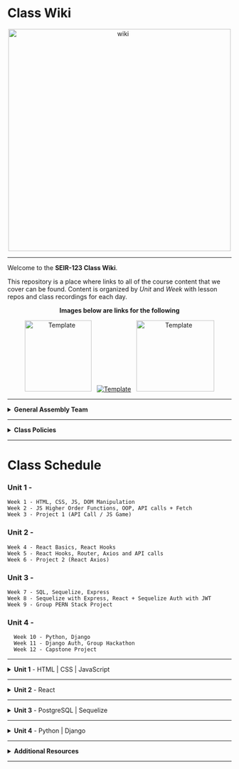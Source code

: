 # Class Wiki

<div align="center">
  <img src="https://i.imgur.com/WNe3NwE.png" alt="wiki" height="500">
</div>

___
Welcome to the <b>SEIR-123 Class Wiki</b>.

This repository is a place where links to all of the course content that we cover can be found. Content is organized by <i>Unit</i> and <i>Week</i> with lesson repos and class recordings for each day.
<br>


<div align="center" display:"row">
<b>Images below are links for the following</b>



<a href="https://github.com/bmorataya3/Pull-Request-Template" target="_blank"><img src="https://i.imgur.com/WYBWzSth.png" alt="Template" height="160" width="150"></a> &nbsp; 
<a href="https://github.com/seir-123/daily_js_challenges" target="_blank"><img src="https://i.imgur.com/W2YYUOPb.png" alt="Template"></a>  &nbsp; 
<a href="https://github.com/seir-123/cs_data_structures" target="_blank"><img src="https://i.imgur.com/Bq75otNm.png" alt="Template" height="160" width="175" ></a>
</div>



____
<details><summary><strong>General Assembly Team</strong></summary><p>



____

<div align="center">
  <img width="200px" src="https://i.imgur.com/xDwQZ7E.png" alt="jeremy">
  <h3>Jeremy Taubman</h3>
  <h4>Lead Instructor</h4>
  <p>My name is Jeremy Taubman, I live outside of Hartford and have been with GA since 2019. I will be the <b>Lead Instructor</b> for this immersive.</p>
  <p>Outside of programming, I enjoy music, cooking, and solving crossword puzzles. I love learning new things, building up projects with Javascript and Python, and can make some of the best Ramen you’ll ever have.</p>
  <span><a href="https://github.com/taubman33">GitHub</a> | <a href="https://www.linkedin.com/in/jeremy-taubman/">LinkedIn</a></span>
  <br>
</div>

____

<div align="center">
  <img width="200px" src="https://i.imgur.com/TkTJmAs.png" alt="brittany">
  <h3>Brittany Morataya</h3>
  <h4>Senior Instructional Associate</h4>
  <p>My name is Brittany and I will be your <b>Instructor Associate (IA)</b>. I will be here as added support through your journey of becoming a software engineer.</p>
  <p>As a GA graduate, I have been in your shoes and understand what it takes to get through such a course. As for my experience, with a focus in front-end design, I freelanced for multiple clients implementing skills from previous experience with managing teams, data collection, and communication to provide a positive and open space for colleagues and clients. This will be my second cohort as an IA and I am excited to guide and help shape your minds.</p>
  <span><a href="https://github.com/bmorataya3">GitHub</a> | <a href="https://www.linkedin.com/in/brittany-morataya/">LinkedIn</a></span>
  <br>
</div>

____

<div align="center">
  <img width="200px" src="https://i.imgur.com/Inhk8OE.jpeg" alt="tiffany">
  <h3>Tiffany Pereira</h3>
  <h4>Instructional Associate</h4>
  <p>My name is Tiffany, I live in Boston and I will be one of your <b>Instructor Associates (IA)</b>. Having completed GA in May, I understand the challenges that come with learning these new languages and concepts. </p>
  <p>During my time in the course I discovered my interest in backend programming and languages such as SQL and python. Besides programming I enjoy finding new TV shows to binge watch, traveling, and photography. I look forward to helping you all have the best learning experience and dive into the world of Tech!</p>
  <span><a href="https://github.com/tiffpereira">GitHub</a> | <a href="https://www.linkedin.com/in/tiffanympereira/">LinkedIn</a></span>
  <br>
</div>

____



<li><details><summary><strong>Teaching Assistants</strong></summary><p>

<p>TAs will lead nightly study and debugging sessions that are <b>highly recommended</b> to attend.</p>

____

<div align="center">
  <img width="200px" src="https://i.imgur.com/a5jjxUf.jpg" alt="kristina">
  <h3>Kristina Vanbergen-DeSilva</h3>
  <h4>Teaching Assistant</h4>
  <p>My name is Kristina and I will be one of your Teaching Assistants. I am a recent GA grad from New York, interested in full-stack development and experienced with React/Vue on the front-end & SQL on the backend, Before becoming a developer, I worked for several years teaching children as a nanny, and teaching volunteers at a non-profit organization. Very excited to bring that experience to GA and welcome a new cohort of future software engineers!</p>
  <span><a href="https://github.com/kavdesilva">GitHub</a>  | <a href="https://www.linkedin.com/in/kristina-vanbergen-desilva/">LinkedIn</a></span>
  <br>
</div>

____



<div align="center">
  <img width="200px" src="https://i.imgur.com/dH5Pznf.png" alt="default">
  <h3>Tylus Dawkins</h3>
  <h4>Teaching Assistant</h4>
  <!--   <p>Hello everyone, I am a default placeholder for an instructors introduction paragraph. This instructor's role will be to be a faceless representation of what an instructor might be, but nothing more. They will lead no lessons, they will offer no help, they will father no sons. They are void.</p>
  <p>I am nothing but a filler for where an instructor might put their personal brand statement! I just sit here and fill space so that the developer can see what it might look like when an instructor has actually provided them with their intro. I have no purpose beyond that and my existence is meaningless!</p> -->
  <!--   <span><a href="https://github.com/">GitHub</a> | <a href="https://linkedin.com/">LinkedIn</a></span> -->
  <br>
</div>


____

</p></details></li>

<li><details><summary><strong>Student Success</strong></summary><p>

<p>This teams job is to ensure your success <i>during</i> the immersive. Any administrative, financial, or interpersonal questions can be directed to them.</p>

____

<div align="center">
  <h3>Em Gordon</h3>
  <h4>Student Success Specialist</h4>
  <br>
</div>


____

</p></details></li>

<li><details><summary><strong>Outcomes Team</strong></summary><p>

<p>This teams job is to ensure your success <i>after</i> the immersive is complete. Any job search, resume, LinkedIn, or interview questions can be directed to them.</p>

____

<div align="center">
  <img width="200px" src="https://i.imgur.com/1yhipgO.png" alt="default">
  <h3>Bradford Smith</h3>
  <h4>Outcomes Coach</h4>
  <br>
</div>





</p></details></li>

</ul></details>

____
<details><summary><strong>Class Policies</strong></summary><p>

Below, you will find Class Policies and Requirements as laid out in Orientation and conveyed by the Instructional Team.  We compile them here for your reference and review.

</p>

<ul type="none">

<li><details><summary><strong>Code of Conduct</strong></summary><p>

<ul>
  <li>Foster a productive classroom environment.</li>
  <li>Treat others with respect and dignity.</li>
  <li>Remember that everyone is coming at this with a different background.</li>
  <li>Professionalism in all methods of communication, both in-person <i>and</i> online.
    <ul>
      <li>Slack is an extension of our on-campus community. We ask that you remain courteous, respectful, and professional while engaging on Slack.</li>
    </ul>
  </li>
  <li><b>Zero tolerance for plagiarism and cheating.</b></li>
</ul>

</p></details></li>

<li><details><summary><strong>Deliverable Submission Requirements</strong></summary><p>

<ul>
  <li>Deliverables must be submitted following the <a href="https://github.com/SEIR-123/template_pull_request">PR Guidelines</a>.</li>
  <li>Students must meet deliverable requirements for the submission to be marked as "Complete".</li>
  <li>Deliverables are <i>always</i> due the following class day at the beginning of class, unless otherwise stated.</li>
  <li>There is a grace period for re-submission or late submission.  All re-submits/late submits are due the <b>Monday following the week of assignment</b>.
    <ul>
      <li>Deliverables assigned on Fridays <b>do not</b> have a re-submit <i>or</i> late submit grace period.</li>
      <li>Deliverables submitted <i>after</i> the grace period <b>will not</b> be graded or accepted and will be marked as "Incomplete".</li>
    </ul>
  </li>
</ul>

</p></details></li>

<li><details><summary><strong>Graduation Requirements</strong></summary><p>

<ul>
  <li>Meet Project Requirements.
    <ul><li>Satisfactorily complete and present a project for <i>each</i> of the <b>4</b> units.</li></ul>
  </li>
  <li>Submit and complete a <i>minimum</i> of <b>80%</b> of deliverables (labs, homework, etc.).</li>
  <li>Adhere to attendance policy.
    <ul>
      <li>Students are allowed <b>3</b> absences over the <i>entire</i> course.</li>
      <li><b>3</b> tardies or early departures equals <b>1</b> absence.</li>
      <li>Tardy policy <i>includes</i> Outcomes participation.</li>
    </ul>
  </li>
</ul>

</p></details></li>

<li><details><summary><strong>A Note on Plagiarism</strong></summary><p>

<ul>
  <li>Plagiarism is a serious offense and grounds for immediate withdrawal.</li>
  <li>You are encouraged to ask others, including students, instructors, and sites like <i>Stack Overflow</i> for help. However, it is <b><i>not acceptable to copy</i></b> another persons code and submit it as your own. More importantly, it is detrimental to your own learning and growth.</li>
  <li>Small snippets of code that solve small problems taken from sites like <i>Stack Overflow</i> are generally an exception to this rule. If you aren't sure, it is your responsibility to <b><i>ask your instructor</i></b>. To be on the safe side, we ask that you credit the person/resource you got the code from in a comment, and let an instructor take a look at it.</li>
</ul>

</p></details></li>

<li><details><summary><strong>Observed Holidays</strong></summary><p>

<p>
The following dates are observed Holidays for this immersive.  There will be no class days on or within any of the date ranges listed below.  These will not decrease the overall length of the immersive, but add on additional replacement days to the end to fulfill the 12 weeks. If you have any questions regarding Holidays, or have a special circumstance, please don't hesitate to reach out to your instructional team.
</p>

| Holiday | Date(s) |
|:---:|:---:|
| Presidents Day | February 20, 2023 |


</p></details></li>

</ul></details>

____

# Class Schedule

### Unit 1 - 
	Week 1 - HTML, CSS, JS, DOM Manipulation
	Week 2 - JS Higher Order Functions, OOP, API calls + Fetch
	Week 3 - Project 1 (API Call / JS Game)

### Unit 2 - 
	Week 4 - React Basics, React Hooks
	Week 5 - React Hooks, Router, Axios and API calls
	Week 6 - Project 2 (React Axios)

### Unit 3 -
	Week 7 - SQL, Sequelize, Express
	Week 8 - Sequelize with Express, React + Sequelize Auth with JWT
	Week 9 - Group PERN Stack Project

### Unit 4 -
	  Week 10 - Python, Django
	  Week 11 - Django Auth, Group Hackathon
	  Week 12 - Capstone Project  


____
<details><summary><strong>Unit 1</strong> - HTML | CSS | JavaScript</summary><p>

<ul type="none">

  <li><details><summary><strong>Week 1</strong></summary><p>

  <p>
  In Week 1, we review the fundamental concepts of <b>HTML</b>, <b>CSS</b>, and <b>JavaScript</b> along with introducing <b>git</b> workflow, <b>terminal</b> commands, and writing professional <b>markdown</b> files. We also learn about the <b>JavaScript DOM</b> and how to use <b>events</b> to affect it.
  </p>

  | Monday | Tuesday | Wednesday | Thursday | Friday |
  |:---:|:---:|:---:|:---:|:---:|
  | [InstallFest](https://github.com/SEIR-123/u1_installations)| [Github / Homework Submission](https://github.com/SEIR-123/u1_lesson_github) | [JS Datatypes](https://github.com/SEIR-123/u1_lesson_js_data_types)  |  [JS Functions](https://github.com/SEIR-123/u1_lesson_js_functions) | [Intro Daily JS Challenges](https://github.com/SEIR-123/daily_js_challenges)
  | [Terminal Lesson](https://github.com/SEIR-123/u1_lesson_terminal)  | [Intro to HTML](https://github.com/SEIR-123/u1_lesson_intro_HTML) | [JS Arrays](https://github.com/SEIR-123/u1_lesson_js_arrays)| [JS Scope](https://github.com/SEIR-123/u1_lesson_js_scope) | [JS Events](https://github.com/SEIR-123/u1_lesson_js_events)
  |  [Git Lesson](https://github.com/SEIR-123/u1_lesson_git-1) | [Grumpy Cat Resume](https://github.com/SEIR-123/u1_lab_fake_resume-1) | [JS Loops & Control Flow](https://github.com/SEIR-123/u1_lesson_loops_and_control_flow) | [JS Objects](https://github.com/SEIR-123/u1_lesson_js_objects) | [JS Dots Game Lab](https://github.com/SEIR-123/u1_lab_dots)| 
  |  [VS Code Lesson](https://github.com/SEIR-123/u1_lesson_VSCode/blob/main/README.md)| [Intro to CSS](https://github.com/SEIR-123/u1_lesson_intro_CSS-1) | [Data Types practice](https://github.com/SEIR-123/U1_data_types_practice)  | [Jurassic Objects Lab](https://github.com/SEIR-123/u1_lab_jurassic_objects) |   | |
  | [Star Wars HW](https://github.com/seir-123/u1_hw_star_wars)  | [Flex & Grid](https://github.com/SEIR-123/u1_lesson_flex_grid) | [Arrays and Iteration Lab](https://github.com/SEIR-123/u1_arrays_and_iteration_lab)  | [CodeWars](https://github.com/SEIR-123/u1_hw_codewars_challenges) | [Tic Tac Toe HW](https://github.com/SEIR-123/u1_hw_tic_tac_toe) |
  |  | [Fashion blog](https://github.com/SEIR-123/Fashion-Blog-1)  | [Control Flow Adventure HW](https://github.com/SEIR-123/u1_hw_control_flow_adventure) | |  |

  <ul type="none">

  <li><details><summary>Class Recordings</summary><p>

  | Monday | Tuesday | Wednesday | Thursday | Friday |
  |:---:|:---:|:---:|:---:|:---:|
  | [Recording](https://generalassembly.zoom.us/rec/share/HoSsZqVeetd4x3zPeABT_R6OOJePIE6Ea8OpXCVzNBSPTsoPDDVDPRWLzj6JF_s.099iG3nqPUwDrFyO)| [Recording](https://generalassembly.zoom.us/rec/share/SaUuFam0wzfD2cQWiTTwKDXGjUmXHM3LtUMOa5Cx5SyHLxAS3XpAA0rcfBdXX4Jh.G7WUWjm431HkEbcJ)|[Recording](https://generalassembly.zoom.us/rec/share/9U3TvlEGI8iCv4NjmX6Kmeod1B4pTWE5mucjhcufQ8oOZ-Gonx6DspylkJfS1Rnw.SGynO1IGF-7xwSRS)| [Recording](https://generalassembly.zoom.us/rec/share/SSd41SmptyS8WeO91HK8B5v2QOnW3F45bRkGE_ARxpNvunjwgaUeK9PuSEhtVb4.P_Sc5HVwOBCKplMR)| [Recording](https://generalassembly.zoom.us/rec/share/3ABOQBp4r6zTu5mpvbPYsNuGSb3tEgvybQQZcPwGLlfJefVCO6lm63_ojbkiReWk.sn9Dlaf03mbOTVko)|
  | Passcode: `ZGC^D5jM`  | Passcode: `TMJ1xA?` | Passcode: `9c%.mZ53` | Passcode: `45e#1@Jz` | Passcode: `wE8gi9%%` |

  </p></details></li>

  </ul>

  ___
  </p></details></li>

  <li><details><summary><strong>Week 2</strong></summary><p>

  <p>
  In Week 2, we practice more <b>DOM Manipulation</b> and are introduced to <b>Daily JavaScript Challenges</b> and basic algorithmic problem solving. We learn about <b>ES6</b> syntax along with <b>Higher Order Functions</b> and <b>Object Oriented Programming</b> in JavaScript. At the end of the week, we learn how to call on external data sources with <b>APIs</b>.
  </p>

 
 | Monday | Tuesday | Wednesday | Thursday | Friday |
  |:---:|:---:|:---:|:---:|:---:|
  |  [ES6 Syntax](https://github.com/SEIR-123/u1_lesson_ES6) | Wireframing | CSS Media Queries  | [Intro to APIs](https://github.com/SEIr-123/u1_lesson_intro_to_APIs) | [Project 1 Prompt](https://github.com/SEI-R123/u1_project_prompt)|
  | [ES6 Lab](https://github.com/SEIR-123/u1_lab_ES6_practice)  | Calculator  | [Intro to OOP](https://github.com/SEIR-123/u1_lesson_OOP)| [Poke' API](https://github.com/SEIR-123/u1_api-intro) | Project Time|
  | [JS HOF](https://github.com/SEIR-123/u1_hw_HOF) |  OUTCOMES  |  [OOP Exercise Lab](https://github.com/SEIR-123/u1_lab_OOP_exercise)  | |  
  | [JS Lab](https://github.com/seir-123/u1_lab_HOF) |  |[Donut Adventure] | [P1 Prompt](https://github.com/SEIR-1003/u1_project_prompt) |  |
  |  |  |  |  |  |

 <ul type="none">



 <li><details><summary>Class Recordings</summary><p>

| Monday | Tuesday | Wednesday | Thursday | Friday |
 |:---:|:---:|:---:|:---:|:---:|
 | [Recording](https://generalassembly.zoom.us/rec/share/_myczvxpfOUM3FQ7w7fgEYy0yXnYQzutsPrEDTAj66w6N6w4m-FbF5c5a_zZrGu8.OX0IrFjoIi3e_Mo5)| | [Recording](https://generalassembly.zoom.us/rec/share/fsZDx4AUj3edyl2YSi4T9ju11Li6-X2gl1Ud1Rrg2HYxkZHiBmTXufL76AgTSiiJ.UNUWkn8-S96L-NQA) |  [Recording](https://generalassembly.zoom.us/rec/share/42A7SwpvmU8ejo1NWlUW7bSBgY6-BlYP3THNrQjSugaNiSakTTgeI2vKTCaoR-Wx.m3CdqPBQAmh3euu6) | [Recording](https://generalassembly.zoom.us/rec/share/MSInd1wR5zRyx6kqylz72oZzG1Qwkqzz1sZjlQkzw1mUi5aOc1UjrhcKVGxO3dxP.3FPfaS-w1nE0snf4)|
 | Passcode:`CakU27!q`  | | Passcode:`A#6iq3mU` | Passcode: `2JJLn!z` | Passcode: `H=4z7Cz@` |

 </p></details></li>
 
  </ul>

  </p></details></li>

</p></details>
  

___
   
   
<details><summary><strong>Unit 2</strong> - React </summary><p>

<ul type="none">

  <li><details><summary><strong>Week 4</strong></summary><p>

   <p>
     In Week 4, we learn all about <b>React</b> and what an amazing JavaScript library it can be for developers. We learn the concepts of <b>components</b>, <b>props</b>, and about <b>React Hooks</b> and <b>functional components</b>. We learn about <b>useState</b> and how to use it to manage our state within our apps. We also get into how we can use <b>useEffect</b> to make axios calls in our React apps. Finally at the end of the week, we learn <b>React Router</b>, a powerful tool for navigating around our virtual DOM.
  </p>


| Monday | Tuesday | Wednesday | Thursday | Friday |
  |:---:|:---:|:---:|:---:|:---:|
  | [Intro to React](https://github.com/seir-123/u2_lesson_intro_to_react/blob/main/README.md) | [Component Hierarchy Diagrams](https://github.com/seir-123/u2_lesson_component_hierarchy) | [React Router](https://github.com/seir-123/u2_react_router_intro)  |  [Intro to State & Hooks](https://github.com/seir-123/u2_lesson_state_and_hooks) |[Calculator Lab](https://github.com/seir-123/u2_react_calculator_lab)|
  | [LOTR Lab](https://github.com/SEIR-1003/u2_lab_react_LOTRR)| [Portfolio](https://github.com/seir-123/u2_react_portfolio_lab) | [Mapping Components](https://github.com/seir-123/u2_lesson_react_mapping_components-1/blob/main/README.md) | [Likes Lab](https://github.com/seir-123/u2_lab_likes/blob/main/README.md)|  |
  | [Korilla Lab](https://github.com/seir-123/u2_react_Korilla_receipts/blob/main/README.md) | OUTCOMES | [Mapping Lab](https://github.com/seir-123/u2_lab_mapping_contacts/blob/main/README.md) | [React Forms](https://github.com/seir-123/u2_react_forms) |  |
  |   |  | [Movie Mapping HW](https://github.com/seir-123/u2_hw_movie_mapping) | [Groceries Lab](https://github.com/seir-123/u2_lab_groceries)  |  |
  |  ||  | [ATM Lab](https://github.com/seir-123/u2_lab_react_ATM) |  |
  |  | |  | [Password Validator](https://github.com/seir-123/u2_lab_password_validator) |  |

<ul type="none">

 

  <li><details><summary>Class Recordings</summary><p>

| Monday | Tuesday | Wednesday | Thursday | Friday |
  |:---:|:---:|:---:|:---:|:---:|
  | [Recording](https://generalassembly.zoom.us/rec/share/xhbmONFGRS43yc6jbzRapBE1iW9LgCTOP-Eunn0LPqCKBnUhANKkAQ_om1zInjtT.P3TB9mMQ4zk_4Ewe) | [Recording](https://generalassembly.zoom.us/rec/share/xhbmONFGRS43yc6jbzRapBE1iW9LgCTOP-Eunn0LPqCKBnUhANKkAQ_om1zInjtT.P3TB9mMQ4zk_4Ewe) | [Recording](https://generalassembly.zoom.us/rec/share/fh2EqDrXONFgiYTvUCQtUSCZDn5CNtZ0V8sIHjrXm9k9aKu_fEECV-0K0qbhl-8.45-XXNVptGfWXoMV) | [Recording](https://generalassembly.zoom.us/rec/share/RY8GmzDxcdzplFmv9GNCqeavZpRo95oqGbr5S0oOZozK9fUVNl4NnSO7UKdHYwRQ.aF-paFRznraRUMDj) | [No Recording]() |
  | Passcode: `P246nby!` | Passcode: `P246nby!` | Passcode: `!T73bj@u` | Passcode: `8yw*23Bb` | Passcode: `` |

  </p></details></li>

  ___
  </p></details></li>

  <li><details><summary><strong>Week 5</strong></summary><p>

  <p>
  In Week 5, we are introduced to back-end and get to practice using <b>Express</b> and <b>Express Middleware</b>.  We also learn how to implement <b>controllers</b>.  We then get a taste of <b>MongoDB</b> and <b>mongoose</b> as a way to store our app's data. We round out the week with a huge group <b>Hackathon!</b>
  </p>


  | Monday | Tuesday | Wednesday | Thursday | Friday |
  |:---:|:---:|:---:|:---:|:---:|
  | HOLIDAY |[useEffect](https://github.com/seir-123/u2_lesson_useEffect)  | [Router II](https://github.com/seir-123/u2_lesson_react_router)  | [useContext](https://github.com/seir-123/u2_lesson_useContext)  | [Project 2](https://github.com/seir-123/project2_prompt/blob/main/README.md) |
  |  | [React API](https://github.com/seir-123/u2_lesson_react_APIs)  | [Router Lab](https://github.com/seir-123/u2_lab_react_router)| [Context Lab](https://github.com/seir-123/u2_react_useContext_lab)   | React Review |
  | |[STARWARS Lab](https://github.com/seir-123/u2_react_axios_lab) |   | Project Proposals |  |
  |  | OUTCOMES|  |  |  |
 


  <li><details><summary>Class Recordings </summary><p>

| Monday | Tuesday | Wednesday | Thursday | Friday |
  |:---:|:---:|:---:|:---:|:---:|
  | [Recording]() | [Recording]() | [Recording]() | [Recording]() | [Recording]() |
  | Passcode: `` | Passcode: `` | Passcode: `` | Passcode: `` | Passcode: `` |
 
  </p></details></li>
  
  </ul>

  </p></details></li>

</p></details>

 


___
<details><summary><strong>Unit 3</strong> - PostgreSQL | Sequelize</summary><p>

<ul type="none">

  <li><details><summary><strong>Week 7</strong></summary><p>

  <p>
  In Week 7, we spend the first few days building out a Full Stack app as a review of Unit 2! Then, we are introduced to <b>SQL databases</b> and start to learn SQL commands to interact with our database.  We also learn about the concept of <b>SQL Joins</b>. Then, we learn all about <b>Sequelize</b> and how it can interpret for our SQL database and our backend Node servers and we learn how to make <b>queries</b> with it!
  </p>

 
  | Monday | Tuesday | Wednesday | Thursday | Friday |
  |:---:|:---:|:---:|:---:|:---:|
  | [SQL Intro](https://github.com/seir-123/u3_lesson_SQL_intro)| [Sequelize Intro](https://github.com/seir-123/u3_lesson_sequelize_intro) | [Database Design](https://github.com/seir-123/u3_lesson_database_design) | [ERD's](https://github.com/seir-123/u3_lesson_ERD) | [Intro to Express](https://github.com/seir-123/u3_lesson_express_intro-1) |
  | [SQL Practice Lab](https://github.com/seir-123/u3_lab_SQL_practice) | [Sequelize Queries](https://github.com/seir-123/u3_lesson_sequelize_queries-1) | [Sequelize Associations](https://github.com/seir-123/u3_lesson_sequelize_associations) | [Sequelize Migrations](https://github.com/seir-123/u3_lesson_sequelize_migrations) | [Express Routes](https://github.com/seir-123/u3_lesson_express_routing) |
  |[SQL Joins](https://github.com/seir-123/u3_lesson_SQL_joins)  | [ Query Lab](https://github.com/seir-123/u3_lab_sequelize_querying) |  [Associations Exercise](https://github.com/seir-123/u3_lab_sequelize_associations_exercise) | [Migrations Lab](https://github.com/seir-123/u3_lab_sequelize_migrations_exercise)  | [Intro to Middleware](https://github.com/seir-123/u3_lesson_express_middleware) |
  | [SQL Joins lab](https://github.com/seir-123/u3_lab_SQL_joins) | OUTCOMES | [Complex Associations](https://github.com/seir-123/u3_lesson_sequelize_complex_associations) | [ Associations HW ](https://github.com/seir-123/u3_hw_sequelize_associations_and_migrations) | [Express Controllers](https://github.com/seir-123/u3_lesson_express_controllers) |
  | [Carmen Sandiego HW](https://github.com/seir-123/u3_hw_carmen_sandiego) |  | [Sequelize Practice](https://github.com/seir-123/u3_hw_sequelize_practice) |  | [Express Fruits](https://github.com/seir-123/u3_hw_express_fruits)|
|||| |
| | | | |


  <ul type="none">

 
 
 <li><details><summary>Class Recordings</summary><p>

| Monday | Tuesday | Wednesday | Thursday | Friday |
  |:---:|:---:|:---:|:---:|:---:|
  | [Recording](https://generalassembly.zoom.us/rec/share/9uV4FZZFWETM5pKJC_t_PINg2pJc9ZXL9or5GLEtAoJknxxot_AyAT4OnAUazPlO.haPG1YSDf7cKkWVV) | [Recording]() | [Recording]() | [Recording]() | [Recording]() |
  | Passcode: `692TdrH=` | Passcode: `` | Passcode: `` | Passcode: `` | Passcode: `` |

  </p></details></li>

  ___
  </p></details></li>

  <li><details><summary><strong>Week 8</strong></summary><p>

  <p>
  In Week 8, we cover Sequelize <b>migrations</b> and <b>associations</b>, as well as how to set up <b>Sequelize with Express</b>.  Then we learn all about how to integrate <b>user authentication</b> in our apps from scratch. At the end of the week, we learn how to set up <b>complex associations</b> in Sequelize and then split up into our Groups for Project 3!
  </p>

 <!-- 
  | Monday | Tuesday | Wednesday | Thursday | Friday |
  |:---:|:---:|:---:|:---:|:---:|
  | [Express Sequelize]() | Full Stack Project | HOLIDAY BREAK | HOLIDAY BREAK  | HOLIDAY BREAK  |
  | [Sequelize API from scratch]() | [P3 Group Demo]() |  |  | |
  | [Router Lab]() | | |  |  |
  

  <ul type="none">

  <li><details><summary>Class Recordings</summary><p>

  <!--| Monday | Tuesday | Wednesday | Thursday | Friday |
  |:---:|:---:|:---:|:---:|:---:|
  | [Recording](https://generalassembly.zoom.us/rec/share/SRw1cFztUQnR8geFaPOh1KWlMGaZmPa3-i0CJiL820bnkz_257iEO3EPZcJ-NjRb.I-lw6NBXrtnpb3Rd) | [Recording](https://generalassembly.zoom.us/rec/share/xB440xZjxTuvQgCj5fiO55LYRcEaxyY7xftsLgII6r7vf9h30JG5IK9vAq3WMtq_.cW_6fog9dofBmDBe) | [Recording](https://generalassembly.zoom.us/rec/share/jtUOpTmmDYv9ZU6-Tv5dOq-5Wgnv3u9vRlfpYAm1NysWJISD00u97TQkRJeD6xoN.0sMqu3RuRN9WuWwG) | No Recording | No Recording |
  | Passcode: `k#h#h6u1` | Passcode: `M%hvy8@v` | Passcode: `u&vhC40K` |  |  |
-->
 </p></details></li>
  
  </ul>

  </p></details></li>

</p></details>

 


___
<details><summary><strong>Unit 4</strong> -  Python | Django</summary><p>

<ul type="none">

  <li><details><summary><strong>Week 11</strong></summary><p>

  <p>
  In Week 11, we are introduced to <b>Python</b> and learn about <b>functions</b>, <b>control flow</b>, <b>loops</b>, and <b>dictionaries</b>. We continue with Python through the week by learning about <b>tuples</b> and <b>OOP</b>. We then get a quick intro to <b>Django</b> and how to set up <b>views</b>. 
  </p>

 <!--   
  | Monday | Tuesday | Wednesday | Thursday | Friday |
  |:---:|:---:|:---:|:---:|:---:|
  | [Intro to Python](https://github.com/SEIR-1003/u4_lesson_python_intro) | [Python Tuples Lab](https://github.com/SEIR-1003/u4_lab_python_tuple_exercise) | [Code War Challenges](https://github.com/SEIR-1003/u4_python_challenges/blob/main/README.md) | [Django Install](https://github.com/SEIR-1003/u4_lesson_django_intro) | [Django Serializer I](https://github.com/SEIR-1003/u4_lesson_django_REST_API) |
  | [Python Functions](https://github.com/SEIR-1003/u4_lesson_python_functions) | [Python OOP](https://github.com/SEIR-1003/u4_lesson_python_OOP) | OUTCOMES | [Djanjo Models]() | [Djanjo Serializer II](https://github.com/SEIR-1003/u4_django_serializers_ii) |
  | [Python Controll Flow](https://github.com/SEIR-1003/u4_lesson_python_control_flow) | [CSV Parser Lab](https://github.com/SEIR-1003/u4_lab_python_CSV_parser) |  | [Django Practice I](https://github.com/SEIR-1003/u4_lab_nostaldja) | [Django Practice II](https://github.com/SEIR-1003/u4_lab_django_REST_API) |
  |  |  |  |  |  |
  | [Python List & Loops](https://github.com/SEIR-1003/u4_lesson_python_lists_loops) | [Polyglot Workshop](https://github.com/SEIR-1003/u4_polyglot_challenge) |  |  |  |
  | [Python Dictionaries](https://github.com/SEIR-1003/u4_lesson_python_dictionaries)  |  |  |  | |
| [Python Tuples](https://github.com/SEI-R-6-21/u4_lesson_python_tuples)  |  |  |  | |
| [Python CYOA HW](https://github.com/SEIR-1003/u4_hw_python_adventure)  |  |  |  | |

   <ul type="none">

  <li><details><summary>Class Recordings</summary><p>

| Monday | Tuesday | Wednesday | Thursday | Friday |
  |:---:|:---:|:---:|:---:|:---:|
  | [Recording](https://generalassembly.zoom.us/rec/share/FXJpSSFSKiigCBNt4l6xyS5U4LQEHgk_SF0MLKslHGmqOS8lHKWSibwTHPycKESu.-N1_FaTz8Kdan4Fw) | [Recording](https://generalassembly.zoom.us/rec/share/tfw3k_muD72MaSzEFElOTWbF55FnXuq1yWZ8Nd7C6oa5UTBGeHpCBJwWsVOGB55L.5838VjUeCxebfwOr) | [Recording](https://generalassembly.zoom.us/rec/share/2ZJD4LNvD5GvuPPKQBRvR29qYRWWvo1LZt1_p3krRN_edzbO1vj-X8MWcOtjMSzn.Pt35N9_IUg1QNP52) | [Recording](https://generalassembly.zoom.us/rec/share/27yva2f5HJImQ8PjUypsmO-0-fPoqWrD0StB3BZkgiIV3r33marHxQSAlot9c6nd.mT_1KrME0qdDMT6R) | [Recording](https://generalassembly.zoom.us/rec/share/Mr2RSi68R1NiebudnySOyHgwIuqkeSRgwTRjDpuwrEt5HhENzl4FgiWv_0-SBw4.PsSADazrGSF5rMb9) |
  | Passcode: `b95S6X#.` | Passcode: `8@F6Fj+$` | Passcode: `7K3SkA.M` | Passcode: `iK4+M&rv` | Passcode: `G%Jv!5Wk` |

  </p></details></li>
-->
  ___
  </p></details></li>

  <li><details><summary><strong>Week 12</strong></summary><p>

  <p>
  In Week 12, we continue with Python by working in groups for A stackathon challenge. At the end of the week, we begin our <b>Capstone Project</b>!
  </p>

<!--
  | Monday | Tuesday | Wednesday | Thursday | Friday |
  |:---:|:---:|:---:|:---:|:---:|
  | [Django Full Stackathon](https://github.com/SEIR-1003/u4_django_fullstack) | [Django Full Stackathon Cont...](https://github.com/SEIR-1003/u4_django_fullstack) | Full Stackathon Presentations | P4 Project Planning | Project Week |
  |  | | OUTCOMES |  | |
  

  <ul type="none">

  <li><details><summary>Class Recordings</summary><p>

  | Monday | Tuesday | Wednesday | Thursday | Friday |
  |:---:|:---:|:---:|:---:|:---:|
  | No Recording | [Recording](https://generalassembly.zoom.us/rec/share/Z-QyP2YXdGoYVH5FMKtMbkueON2HtJ2SytEz2Ce_lr800G4Wlzi87salpqgq7DYU.ojfLVjBIaC5Mhb5s) | [Recording](https://generalassembly.zoom.us/rec/share/v-EJn260ACoULVzTZYnC5MrsrWNzT3H8-ihTjpmu1VE7_tIQD1JnrTamIwxzOq0y.v5w4kZy7tNRdskwC) | No Recording | No Recording |
  |  | Passcode: `84QCh@=*` | Passcode: `i4h^LC%X` |  |  |
-->
  </p></details></li>

  
  </p></details></li>

  

 
  </p></details></li>

  </ul>

  </p></details></li>

</p></details>

___

<details><summary><strong>Additional Resources</strong></summary><p>

Below is a list of additional resources that were hand-picked by your instructors. If you find that you don't have the time during the immersive, these resources will still help to solidify your understanding of key concepts after graduation.

  <ul type="none">
    
  <li><details><summary><strong>Tools</strong> - things to make you more efficient</summary><p>

  - [Rectangle](https://rectangleapp.com/)
  - [Magnet](https://apps.apple.com/us/app/magnet/id441258766?mt=12)
  - [Spectacle](https://www.spectacleapp.com/)
  - [Trello](https://trello.com/)
  - [Airtable](https://www.airtable.com/)
  - [Asana](https://asana.com/)
  - [Freehand](https://www.invisionapp.com/freehand)
  - [LucidChart](https://www.lucidchart.com/pages/)
  - [draw.io](https://app.diagrams.net/)
  - [Whimsical](https://whimsical.com/)
  - [Canva](https://www.canva.com/)
  - [Figma](https://www.figma.com/)
  
  </p></details></li>

  <li><details><summary><strong>Practice</strong> - sites to hone your skills</summary><p>

  - [Codeacademy](https://www.codecademy.com/catalog)
  - [freeCodeCamp](https://www.freecodecamp.org/learn/)
  - [Codewars](https://www.codewars.com)
  - [Udemy](https://www.udemy.com/)
  - [Programiz](https://www.programiz.com/)
  - [#JavaScript30](https://javascript30.com/)
  - [CSS Battle](https://cssbattle.dev/)
  - [CSS Diner](https://flukeout.github.io/)
  - [Flexbox Froggy](https://flexboxfroggy.com/)
  - [Grid Garden](https://cssgridgarden.com/)
  - [Flexbox Zombies](https://mastery.games/flexboxzombies/)
  - [Flexbox Defense](http://www.flexboxdefense.com/)
  - [Screeps](https://screeps.com/)
  - [UX Design Masterclass](https://uxdesignmasterclass.com/)
  
  </p></details></li>

  <li><details><summary><strong>Bookmarks</strong> - must-have resources</summary><p>
  
  - [W3Schools](https://www.w3schools.com/)
  - [CSS Tricks](https://css-tricks.com/)
  - [MDN Web Docs](https://developer.mozilla.org/en-US/)
  - [Stack Overflow](https://stackoverflow.com/)
  - [Eloquent JavaScript](https://eloquentjavascript.net/)
  
  </p></details></li>

  <li><details><summary><strong>Reading</strong> - helpful articles and topics</summary><p>

  - [10 Need-to-know Mac Terminal Commands](https://scotch.io/bar-talk/10-need-to-know-mac-terminal-commands)
  - [Rubber Duck Debugging](https://rubberduckdebugging.com/)
  - [Medium: What Is An API?](https://medium.com/free-code-camp/what-is-an-api-in-english-please-b880a3214a82)
  - [Medium: Higher Order Functions](https://medium.com/javascript-in-plain-english/4-must-know-higher-order-functions-in-javascript-411f85545881)
  - [Medium: Local Git Repos vs Remote Repos](https://medium.com/swlh/git-local-repo-and-github-remote-repo-eae1c948fbf5)
  - [Medium: Explaining API's](https://medium.com/javascript-in-plain-english/many-developers-struggle-with-explaining-apis-20a071d74596)
  - [Naming Conventions in Database Modeling](https://vertabelo.com/blog/naming-conventions-in-database-modeling/)
  - [JSON Web Tokens](https://jwt.io/introduction/)
  
  </p></details></li>

  <li><details><summary><strong>Documentation</strong> - commonly used tech docs</summary><p>

  - [MDN JavaScript Docs](https://developer.mozilla.org/en-US/docs/Web/JavaScript/Guide)
  - [W3Schools CSS Docs](https://www.w3schools.com/cssref/default.asp)
  - [React Docs](https://reactjs.org/docs/getting-started.html)
  - [Mongoose Docs](https://mongoosejs.com/)
  - [PostgreSQL](https://www.postgresql.org/docs/)
  - [Sequelize Docs](https://sequelize.org/docs/v6/)
  - [Python Docs](https://docs.python.org/3/)
  - [Django Docs](https://docs.djangoproject.com/en/4.0/)

  </p></details></li>

  <li><details><summary><strong>Cheatsheets</strong> - quick references</summary><p>

  - [Mac Terminal Commands Cheatsheet](https://www.makeuseof.com/tag/mac-terminal-commands-cheat-sheet/)
  - [OhMyZsh Cheatsheet](https://github.com/ohmyzsh/ohmyzsh/wiki/Cheatsheet)
  - [VSCode Keyboard Shortcut Cheatsheet](https://code.visualstudio.com/shortcuts/keyboard-shortcuts-macos.pdf)
  - [Markdown Cheatsheet](https://www.markdownguide.org/cheat-sheet/)
  - [JavaScript Cheatsheet](https://websitesetup.org/javascript-cheat-sheet/)
  - [ES6 Cheatsheet](https://devhints.io/es6)
  - [ERD Cheatsheet](https://drive.google.com/file/d/0B_spkK3eZiHmZTZhczVTaVZxUFU/view?resourcekey=0-pvJ1STXJ4xEpjqpFWQtUhg)
  - [iOS Resolutions](http://iosres.com/)
  - [Flexbox Playground](https://codepen.io/GAmarketing/pen/QWWJvLx)
  - [Layoutit!](https://grid.layoutit.com/)
  - [Named Colors & Hex Equivalents](https://css-tricks.com/snippets/css/named-colors-and-hex-equivalents/)
  - [Regex Cheatsheet](https://www.rexegg.com/regex-quickstart.html)
  
  </p></details></li>

  <li><details><summary><strong>Deployment</strong> - get your projects online</summary><p>

  - [Surge](https://surge.sh/)
  - [Heroku](https://www.heroku.com/)
  - [Netlify](https://www.netlify.com/)
  - [Vercel](https://vercel.com/)
  - [AWS](https://aws.amazon.com/codedeploy/)
  
  </p></details></li>

  <li><details><summary><strong>CSS Libraries</strong> - Use differet libraries to vamp up your apps</summary><p>

  - [Nostalgic](http://nostalgic-css.github.io/)
  - [Jdan](http://jdan.github.io/)
  - [Bootstrap](https://getbootstrap.com/)
  - [Kushagra](http://kushagra.dev/)
  - [Tachyons](http://tachyons.io/)
  - [Bulma](https://bulma.io/)
  - [Foundation](https://foundation.zurb.com/)
  - [Skeleton](http://getskeleton.com/)
  - [Groundwork](https://groundworkcss.github.io/)
  - [Victory Chart Visualizations](https://formidable.com/open-source/victory/)
  - [TailwindCSS](https://tailwindcss.com/)
  - [Material UI](https://mui.com/)
  - [Materialize](https://materializecss.com/)
  - [Semantic UI](https://semantic-ui.com/)
  - [React MD](https://mlaursen.github.io/react-md-v1-docs/#/)
  - [React Suite](https://rsuitejs.com/)
  - [React Rainbow](https://react-rainbow.io/)
  
  </p></details></li>

  <li><details><summary><strong>Animations, Images, Sounds, Fonts & Icons</strong> - Add fun CSS to your projects</summary><p>

  - [Animate Style](https://animate.style/) - animations
  - [CSS Wand](https://www.csswand.dev/) - animations
  - [Wah.css](http://www.joerezendes.com/projects/Woah.css/) - animations
  - [LottieFiles](https://lottiefiles.com/) - animations
  - [500+ icons](https://css.gg/) - icons
  - [Font Awesome](https://fontawesome.com/?from=io) - icons
  - [iconFinder](https://www.iconfinder.com/) - icons
  - [Google Fonts](https://fonts.google.com/) - fonts
  - [Font Joy](https://fontjoy.com/) - fonts
  - [WebFont Generator](https://www.fontsquirrel.com/tools/webfont-generator) - fonts
  - [CSS Gradient](https://cssgradient.io/) - gradients
  - [Trianglify](https://trianglify.io/) - poly backgrounds
  - [Unsplash](https://unsplash.com/) - images
  - [Pixabay](https://pixabay.com/) - images
  - [opengameart](https://opengameart.org/) - images
  - [imgur](https://imgur.com/) - images
  - [Itch](http://itch.io/) - images
  - [Zap Splat](http://zapsplat.com/) - sounds
  - [Open Game Art](https://opengameart.org/content/library-of-game-sounds) - sounds
  - [FreeSound.org](https://freesound.org/) - sounds
  
  </p></details></li>

  <li><details><summary><strong>Color Palletes</strong> - Color match or check out color schemes</summary><p>

  - [Color Hunt](https://colorhunt.co/)
  - [Flat UI Colors](https://flatuicolors.com/)
  - [Coolors](https://coolors.co/)
  - [Color palette Generator](https://www.canva.com/colors/color-palette-generator/)
  - [Happy Hues](https://www.happyhues.co/)
  - [Materialui](https://www.materialui.co/flatuicolors)
  - [Adobe Color](https://color.adobe.com/create/color-wheel)
  
  </p></details></li>
    
  <li><details><summary><strong>YouTube Channels</strong> - watch and learn</summary><p>

  - [Net Ninja](https://www.youtube.com/channel/UCW5YeuERMmlnqo4oq8vwUpg)
  - [Fireship](https://www.youtube.com/c/Fireship)
  - [Hussein Nasser](https://www.youtube.com/channel/UC_ML5xP23TOWKUcc-oAE_Eg)
  - [Programming with Mosh](https://www.youtube.com/user/programmingwithmosh)
  - [GitHub Training & Guides](https://www.youtube.com/githubguides)
  - [Web Dev Simplified](https://www.youtube.com/channel/UCFbNIlppjAuEX4znoulh0Cw)
  
  </p></details></li>

</p></details>

___
